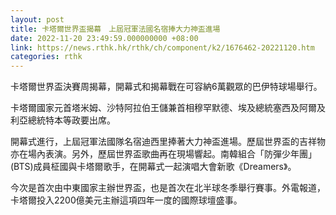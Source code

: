 ```yaml
---
layout: post
title: 卡塔爾世界盃揭幕　上屆冠軍法國名宿捧大力神盃進場
date: 2022-11-20 23:49:59.000000000 +08:00
link: https://news.rthk.hk/rthk/ch/component/k2/1676462-20221120.htm
categories: rthk
---
```


卡塔爾世界盃決賽周揭幕，開幕式和揭幕戰在可容納6萬觀眾的巴伊特球場舉行。

卡塔爾國家元首塔米姆、沙特阿拉伯王儲兼首相穆罕默德、埃及總統塞西及阿爾及利亞總統特本等政要出席。

開幕式進行，上屆冠軍法國隊名宿迪西里捧著大力神盃進場。歷屆世界盃的吉祥物亦在場內表演。另外，歷屆世界盃歌曲再在現場響起。南韓組合「防彈少年團」(BTS)成員柾國與卡塔爾歌手，在開幕式一起演唱大會新歌《Dreamers》。

今次是首次由中東國家主辦世界盃，也是首次在北半球冬季舉行賽事。外電報道，卡塔爾投入2200億美元主辦這項四年一度的國際球壇盛事。
